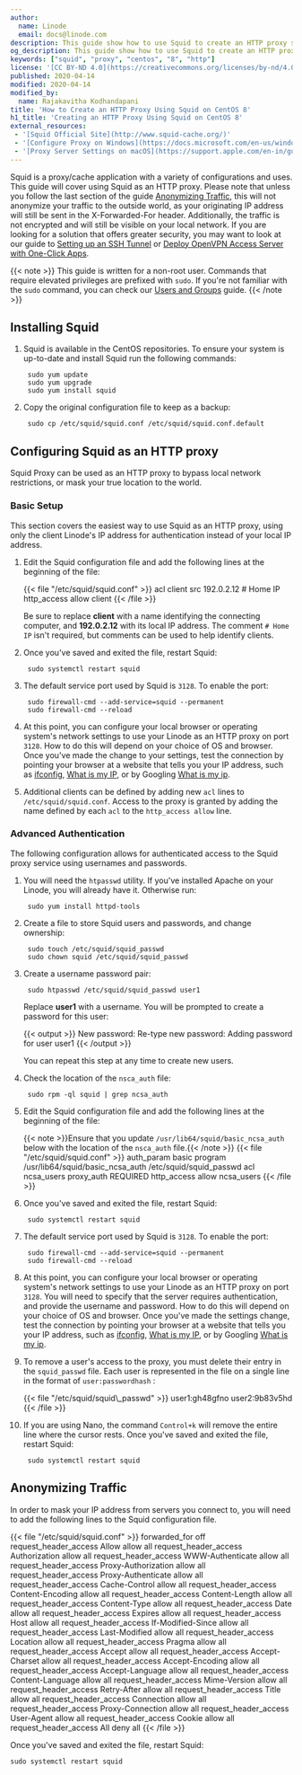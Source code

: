 ```yaml
---
author:
  name: Linode
  email: docs@linode.com
description: This guide show how to use Squid to create an HTTP proxy server on your Linode running Centos 8.
og_description: This guide show how to use Squid to create an HTTP proxy server on your Linode running Centos 8.
keywords: ["squid", "proxy", "centos", "8", "http"]
license: '[CC BY-ND 4.0](https://creativecommons.org/licenses/by-nd/4.0)'
published: 2020-04-14
modified: 2020-04-14
modified_by:
  name: Rajakavitha Kodhandapani
title: 'How to Create an HTTP Proxy Using Squid on CentOS 8'
h1_title: 'Creating an HTTP Proxy Using Squid on CentOS 8'
external_resources:
 - '[Squid Official Site](http://www.squid-cache.org/)'
 - '[Configure Proxy on Windows](https://docs.microsoft.com/en-us/windows/security/threat-protection/microsoft-defender-atp/configure-proxy-internet)'
 - '[Proxy Server Settings on macOS](https://support.apple.com/en-in/guide/mac-help/mchlp2591/mac)'
---
```


Squid is a proxy/cache application with a variety of configurations and uses. This guide will cover using Squid as an HTTP proxy. Please note that unless you follow the last section of the guide [Anonymizing Traffic](#anonymizing-traffic), this will not anonymize your traffic to the outside world, as your originating IP address will still be sent in the X-Forwarded-For header. Additionally, the traffic is not encrypted and will still be visible on your local network. If you are looking for a solution that offers greater security, you may want to look at our guide to [Setting up an SSH Tunnel](/docs/networking/ssh/setting-up-an-ssh-tunnel-with-your-linode-for-safe-browsing) or [Deploy OpenVPN Access Server with One-Click Apps](/docs/platform/one-click/one-click-openvpn/).

{{< note >}}
This guide is written for a non-root user. Commands that require elevated privileges are prefixed with `sudo`. If you're not familiar with the `sudo` command, you can check our [Users and Groups](/docs/tools-reference/linux-users-and-groups) guide.
{{< /note >}}

## Installing Squid

1. Squid is available in the CentOS repositories. To ensure your system is up-to-date and install Squid run the following commands:

        sudo yum update
        sudo yum upgrade
        sudo yum install squid

1. Copy the original configuration file to keep as a backup:

        sudo cp /etc/squid/squid.conf /etc/squid/squid.conf.default

## Configuring Squid as an HTTP proxy

Squid Proxy can be used as an HTTP proxy to bypass local network restrictions, or mask your true location to the world.

### Basic Setup

This section covers the easiest way to use Squid as an HTTP proxy, using only the client Linode's IP address for authentication instead of your local IP address.

1. Edit the Squid configuration file and add the following lines at the beginning of the file:

    {{< file "/etc/squid/squid.conf" >}}
acl client src 192.0.2.12 # Home IP
http_access allow client
{{< /file >}}

    Be sure to replace **client** with a name identifying the connecting computer, and **192.0.2.12** with its local IP address. The comment `# Home IP` isn't required, but comments can be used to help identify clients.

1. Once you've saved and exited the file, restart Squid:

        sudo systemctl restart squid

1. The default service port used by Squid is `3128`. To enable the port:

        sudo firewall-cmd --add-service=squid --permanent
        sudo firewall-cmd --reload

1. At this point, you can configure your local browser or operating system's network settings to use your Linode as an HTTP proxy on port `3128`. How to do this will depend on your choice of OS and browser. Once you've made the change to your settings, test the connection by pointing your browser at a website that tells you your IP address, such as [ifconfig](http://ifconfig.me), [What is my IP](http://www.whatismyip.com/), or by Googling [What is my ip](https://www.google.com/search?q=what+is+my+ip).

1. Additional clients can be defined by adding new `acl` lines to `/etc/squid/squid.conf`. Access to the proxy is granted by adding the name defined by each `acl` to the `http_access allow` line.

### Advanced Authentication

The following configuration allows for authenticated access to the Squid proxy service using usernames and passwords.

1. You will need the `htpasswd` utility. If you've installed Apache on your Linode, you will already have it. Otherwise run:

        sudo yum install httpd-tools

1. Create a file to store Squid users and passwords, and change ownership:

        sudo touch /etc/squid/squid_passwd
        sudo chown squid /etc/squid/squid_passwd

1. Create a username password pair:

        sudo htpasswd /etc/squid/squid_passwd user1

    Replace **user1** with a username. You will be prompted to create a password for this user:

    {{< output >}}
New password:
Re-type new password:
Adding password for user user1
{{< /output >}}

    You can repeat this step at any time to create new users.

1. Check the location of the `nsca_auth` file:

        sudo rpm -ql squid | grep ncsa_auth

1. Edit the Squid configuration file and add the following lines at the beginning of the file:

    {{< note >}}Ensure that you update `/usr/lib64/squid/basic_ncsa_auth` below with the location of the `nsca_auth` file.{{< /note >}}
    {{< file "/etc/squid/squid.conf" >}}
auth_param basic program /usr/lib64/squid/basic_ncsa_auth /etc/squid/squid_passwd
acl ncsa_users proxy_auth REQUIRED
http_access allow ncsa_users
{{< /file >}}

1. Once you've saved and exited the file, restart Squid:

        sudo systemctl restart squid

1. The default service port used by Squid is `3128`. To enable the port:

        sudo firewall-cmd --add-service=squid --permanent
        sudo firewall-cmd --reload

1. At this point, you can configure your local browser or operating system's network settings to use your Linode as an HTTP proxy on port `3128`. You will need to specify that the server requires authentication, and provide the username and password. How to do this will depend on your choice of OS and browser. Once you've made the settings change, test the connection by pointing your browser at a website that tells you your IP address, such as [ifconfig](http://ifconfig.me), [What is my IP](http://www.whatismyip.com/), or by Googling [What is my ip](https://www.google.com/search?q=what+is+my+ip).

1. To remove a user's access to the proxy, you must delete their entry in the `squid_passwd` file. Each user is represented in the file on a single line in the format of `user:passwordhash` :

    {{< file "/etc/squid/squid\\_passwd" >}}
user1:gh48gfno user2:9b83v5hd
{{< /file >}}

1. If you are using Nano, the command `Control+k` will remove the entire line where the cursor rests. Once you've saved and exited the file, restart Squid:

        sudo systemctl restart squid

## Anonymizing Traffic

In order to mask your IP address from servers you connect to, you will need to add the following lines to the Squid configuration file.

{{< file "/etc/squid/squid.conf" >}}
forwarded_for off
request_header_access Allow allow all
request_header_access Authorization allow all
request_header_access WWW-Authenticate allow all
request_header_access Proxy-Authorization allow all
request_header_access Proxy-Authenticate allow all
request_header_access Cache-Control allow all
request_header_access Content-Encoding allow all
request_header_access Content-Length allow all
request_header_access Content-Type allow all
request_header_access Date allow all
request_header_access Expires allow all
request_header_access Host allow all
request_header_access If-Modified-Since allow all
request_header_access Last-Modified allow all
request_header_access Location allow all
request_header_access Pragma allow all
request_header_access Accept allow all
request_header_access Accept-Charset allow all
request_header_access Accept-Encoding allow all
request_header_access Accept-Language allow all
request_header_access Content-Language allow all
request_header_access Mime-Version allow all
request_header_access Retry-After allow all
request_header_access Title allow all
request_header_access Connection allow all
request_header_access Proxy-Connection allow all
request_header_access User-Agent allow all
request_header_access Cookie allow all
request_header_access All deny all
{{< /file >}}

Once you've saved and exited the file, restart Squid:

    sudo systemctl restart squid
